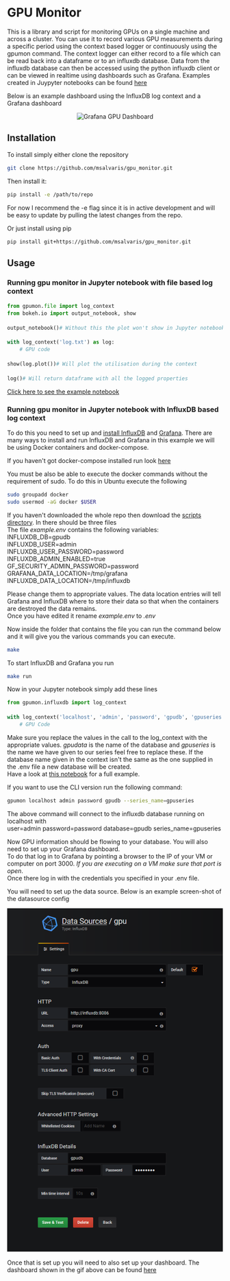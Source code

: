 # GPU Monitor
This is a library and script for monitoring GPUs on a single machine and across a cluster. You can use it to record various GPU measurements during a specific period using the context based logger or continuously using the gpumon command. The context logger can either record to a file which can be read back into a dataframe or to an influxdb database. Data from the influxdb database can then be accessed using the python influxdb client or can be viewed in realtime using dashboards such as Grafana. Examples created in Juypyter notebooks can be found [here](examples/notebooks)


Below is an example dashboard using the InfluxDB log context and a Grafana dashboard

<p align="center">
  <img src="static/gpu_dashboard.gif" alt="Grafana GPU Dashboard"/>
</p>


## Installation

To install simply either clone the repository

```bash
git clone https://github.com/msalvaris/gpu_monitor.git
```

Then install it:
```bash
pip install -e /path/to/repo
```
For now I recommend the -e flag since it is in active development and 
will be easy to update by pulling the latest changes from the repo.


Or just install using pip

```bash
pip install git+https://github.com/msalvaris/gpu_monitor.git
```

## Usage
### Running gpu monitor in Jupyter notebook with file based log context
```python
from gpumon.file import log_context
from bokeh.io import output_notebook, show

output_notebook()# Without this the plot won't show in Jupyter notebook

with log_context('log.txt') as log:
    # GPU code
    
show(log.plot())# Will plot the utilisation during the context

log()# Will return dataframe with all the logged properties
```
[Click here to see the example notebook]()

### Running gpu monitor in Jupyter notebook with InfluxDB based log context
To do this you need to set up and [install InfluxDB](https://docs.influxdata.com/influxdb/v1.5/introduction/installation/) and [Grafana](http://docs.grafana.org/installation/). 
There are many ways to install and run InfluxDB and Grafana in this example we will be using Docker containers and docker-compose.

If you haven't got docker-compose installed run look [here](https://docs.docker.com/compose/install/)

You must be also be able to execute the docker commands without the requirement of sudo. To do this in Ubuntu execute the following
```bash
sudo groupadd docker
sudo usermod -aG docker $USER
```

If you haven't downloaded the whole repo then download the [scripts directory](scripts). In there should be three files  
The file *example.env* contains the following variables:  
INFLUXDB_DB=gpudb  
INFLUXDB_USER=admin  
INFLUXDB_USER_PASSWORD=password  
INFLUXDB_ADMIN_ENABLED=true  
GF_SECURITY_ADMIN_PASSWORD=password  
GRAFANA_DATA_LOCATION=/tmp/grafana  
INFLUXDB_DATA_LOCATION=/tmp/influxdb  

Please change them to appropriate values. The data location entries will tell Grafana and InfluxDB where to store their data so that when the containers are destroyed the data remains.  
Once you have edited it rename *example.env* to *.env* 

Now inside the folder that contains the file you can run the command below and it will give you the various commands you can execute.
```bash
make
```

To start InfluxDB and Grafana you run  
```bash
make run
```

Now in your Jupyter notebook simply add these lines
```python
from gpumon.influxdb import log_context

with log_context('localhost', 'admin', 'password', 'gpudb', 'gpuseries'):
	# GPU Code

```
Make sure you replace the values in the call to the log_context with the appropriate values.
*gpudata* is the name of the database and *gpuseries* is the name we have given to our series feel free to replace these.
If the database name given in the context isn't the same as the one supplied in the .env file a new database will be created.  
Have a look at [this notebook](examples/notebooks/InfluxDBLoggerExample.ipynb) for a full example.  


If you want to use the CLI version run the following command:
```bash
gpumon localhost admin password gpudb --series_name=gpuseries
```

The above command will connect to the influxdb database running on localhost with   
user=admin
password=password
database=gpudb
series_name=gpuseries

Now GPU information should be flowing to your database. You will also need to set up your Grafana dashboard.  
To do that log in to Grafana by pointing a browser to the IP of your VM or computer on port 3000. *If you are executing on a VM make sure that port is open*.  
Once there log in with the credentials you specified in your .env file.

You will need to set up the data source. Below is an example screen-shot of the datasource config

<p align="center">
  <img src="static/influxdb_config.png" alt="Datasource config"/>
</p>

Once that is set up you will need to also set up your dashboard. The dashboard shown in the gif above can be found [here](dashboards/GPUDashboard.json)